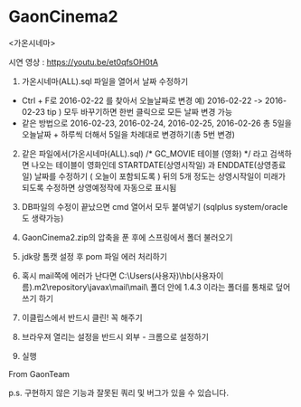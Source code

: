 # GaonCinema2

<가온시네마>

시연 영상 : https://youtu.be/et0qfsOH0tA

1. 가온시네마(ALL).sql 파일을 열어서
날짜 수정하기
 - Ctrl + F로 2016-02-22 를 찾아서 오늘날짜로 변경 예) 2016-02-22 -> 2016-02-23 
  tip ) 모두 바꾸기하면 한번 클릭으로 모든 날짜 변경 가능
 - 같은 방법으로 2016-02-23, 2016-02-24, 2016-02-25, 2016-02-26 
   총 5일을 오늘날짜 + 하루씩 더해서 5일을 차례대로 변경하기(총 5번 변경)


2. 같은 파일에서(가온시네마(ALL).sql)
	 /* GC_MOVIE 테이블 (영화) */ 라고 검색하면 나오는 테이블이 영화인데
	STARTDATE(상영시작일) 과 ENDDATE(상영종료일) 날짜를 수정하기 ( 오늘이 포함되도록 )
	뒤의 5개 정도는 상영시작일이 미래가 되도록 수정하면 상영예정작에 자동으로 표시됨

3. DB파일의 수정이 끝났으면 cmd 열어서 모두 붙여넣기 (sqlplus system/oracle 도 생략가능)

4. GaonCinema2.zip의 압축을 푼 후에 스프링에서 폴더 불러오기

5. jdk랑 톰캣 설정 후 pom 파일 에러 처리하기

6. 혹시 mail쪽에 에러가 난다면 
C:\Users(사용자)\hb(사용자이름)\.m2\repository\javax\mail\mail\ 
	폴더 안에 1.4.3 이라는 폴더를 통채로 덮어쓰기 하기 

7. 이클립스에서 반드시 클린! 꼭 해주기

8. 브라우져 열리는 설정을 반드시 외부 - 크롬으로 설정하기

9. 실행


From GaonTeam

p.s. 구현하지 않은 기능과 잘못된 쿼리 및 버그가 있을 수 있습니다. 
